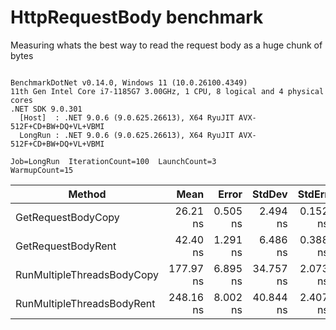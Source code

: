 # HttpRequestBody benchmark

Measuring whats the best way to read the request body as a huge chunk of bytes

```

BenchmarkDotNet v0.14.0, Windows 11 (10.0.26100.4349)
11th Gen Intel Core i7-1185G7 3.00GHz, 1 CPU, 8 logical and 4 physical cores
.NET SDK 9.0.301
  [Host]  : .NET 9.0.6 (9.0.625.26613), X64 RyuJIT AVX-512F+CD+BW+DQ+VL+VBMI
  LongRun : .NET 9.0.6 (9.0.625.26613), X64 RyuJIT AVX-512F+CD+BW+DQ+VL+VBMI

Job=LongRun  IterationCount=100  LaunchCount=3  
WarmupCount=15  

```
| Method                     | Mean      | Error    | StdDev    | StdErr   | Min       | Max       | Op/s         | Gen0   | Allocated |
|--------------------------- |----------:|---------:|----------:|---------:|----------:|----------:|-------------:|-------:|----------:|
| GetRequestBodyCopy         |  26.21 ns | 0.505 ns |  2.494 ns | 0.152 ns |  22.95 ns |  34.48 ns | 38,150,285.4 | 0.0217 |     136 B |
| GetRequestBodyRent         |  42.40 ns | 1.291 ns |  6.486 ns | 0.388 ns |  35.56 ns |  70.40 ns | 23,587,421.1 | 0.0216 |     136 B |
| RunMultipleThreadsBodyCopy | 177.97 ns | 6.895 ns | 34.757 ns | 2.073 ns | 149.93 ns | 342.36 ns |  5,618,976.5 | 0.1070 |     672 B |
| RunMultipleThreadsBodyRent | 248.16 ns | 8.002 ns | 40.844 ns | 2.407 ns | 213.44 ns | 431.57 ns |  4,029,694.0 | 0.1068 |     672 B |
